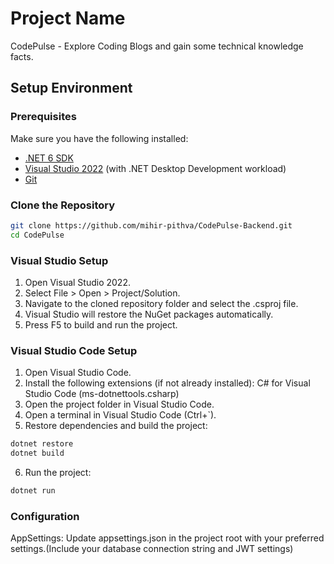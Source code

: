 # Project Name

CodePulse - Explore Coding Blogs and gain some technical knowledge facts.

## Setup Environment

### Prerequisites

Make sure you have the following installed:

- [.NET 6 SDK](https://dotnet.microsoft.com/en-us/download/dotnet/8.0)
- [Visual Studio 2022](https://visualstudio.microsoft.com/) (with .NET Desktop Development workload)
- [Git](https://git-scm.com/)

### Clone the Repository

```bash
git clone https://github.com/mihir-pithva/CodePulse-Backend.git
cd CodePulse
```
### Visual Studio Setup
1. Open Visual Studio 2022.
2. Select File > Open > Project/Solution.
3. Navigate to the cloned repository folder and select the .csproj file.
4. Visual Studio will restore the NuGet packages automatically.
5. Press F5 to build and run the project.

### Visual Studio Code Setup
1. Open Visual Studio Code.
2. Install the following extensions (if not already installed):
       C# for Visual Studio Code (ms-dotnettools.csharp)
3. Open the project folder in Visual Studio Code.
4. Open a terminal in Visual Studio Code (Ctrl+`).
5. Restore dependencies and build the project:
```bash
dotnet restore
dotnet build
```
6. Run the project:
```bash
dotnet run
```
### Configuration
AppSettings: Update appsettings.json in the project root with your preferred settings.(Include your database connection string and JWT settings)

